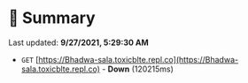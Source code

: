 # 📖 Summary
Last updated: **9/27/2021, 5:29:30 AM**

- `GET` [https://Bhadwa-sala.toxicblte.repl.co](https://Bhadwa-sala.toxicblte.repl.co) - **Down** (120215ms)

